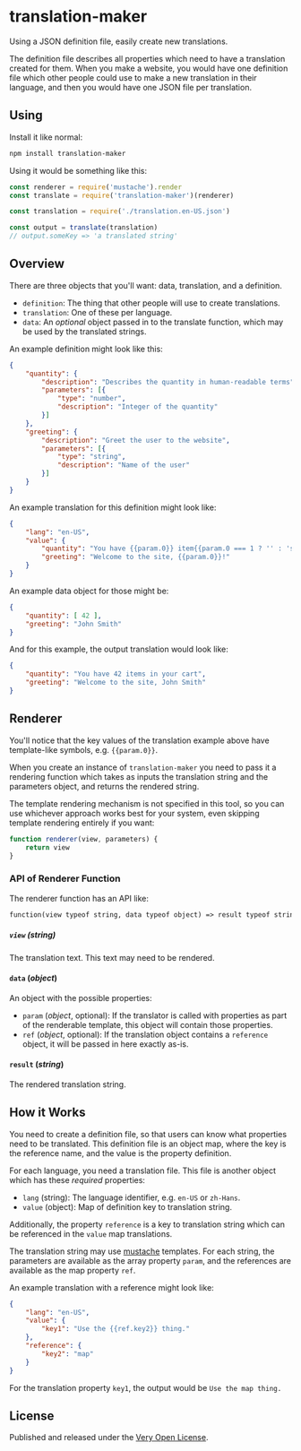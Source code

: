 # translation-maker

Using a JSON definition file, easily create new translations.

The definition file describes all properties which need to
have a translation created for them. When you make a website,
you would have one definition file which other people could
use to make a new translation in their language, and then you
would have one JSON file per translation.

## Using

Install it like normal:

```bash
npm install translation-maker
```

Using it would be something like this:

```js
const renderer = require('mustache').render
const translate = require('translation-maker')(renderer)

const translation = require('./translation.en-US.json')

const output = translate(translation)
// output.someKey => 'a translated string'
```

## Overview

There are three objects that you'll want: data, translation, and
a definition.

* `definition`: The thing that other people will use to create translations.
* `translation`: One of these per language.
* `data`: An *optional* object passed in to the translate function, which
	may be used by the translated strings.

An example definition might look like this:

```json
{
	"quantity": {
		"description": "Describes the quantity in human-readable terms",
		"parameters": [{
			"type": "number",
			"description": "Integer of the quantity"
		}]
	},
	"greeting": {
		"description": "Greet the user to the website",
		"parameters": [{
			"type": "string",
			"description": "Name of the user"
		}]
	}
}
```

An example translation for this definition might look like:

```json
{
	"lang": "en-US",
	"value": {
		"quantity": "You have {{param.0}} item{{param.0 === 1 ? '' : 's'}} in your cart",
		"greeting": "Welcome to the site, {{param.0}}!"
	}
}
```

An example data object for those might be:

```json
{
	"quantity": [ 42 ],
	"greeting": "John Smith"
}
```

And for this example, the output translation would look like:

```json
{
	"quantity": "You have 42 items in your cart",
	"greeting": "Welcome to the site, John Smith"
}
```

## Renderer

You'll notice that the key values of the translation example above
have template-like symbols, e.g. `{{param.0}}`.

When you create an instance of `translation-maker` you need to pass
it a rendering function which takes as inputs the translation string
and the parameters object, and returns the rendered string.

The template rendering mechanism is not specified in this tool, so
you can use whichever approach works best for your system, even
skipping template rendering entirely if you want:

```js
function renderer(view, parameters) {
	return view
}
```

### API of Renderer Function

The renderer function has an API like:

```txt
function(view typeof string, data typeof object) => result typeof string
```

##### `view` (*string*)

The translation text. This text may need to be rendered.

#### `data` (*object*)

An object with the possible properties:

* `param` (*object*, optional): If the translator is called with
	properties as part of the renderable template, this
	object will contain those properties.
* `ref` (*object*, optional): If the translation object contains
	a `reference` object, it will be passed in here exactly as-is.

#### `result` (*string*)

The rendered translation string.

## How it Works

You need to create a definition file, so that users can know
what properties need to be translated. This definition file
is an object map, where the key is the reference name, and
the value is the property definition.

For each language, you need a translation file. This file
is another object which has these *required* properties:

* `lang` (string): The language identifier, e.g. `en-US` or `zh-Hans`.
* `value` (object): Map of definition key to translation string.

Additionally, the property `reference` is a key to translation string
which can be referenced in the `value` map translations.

The translation string may use [mustache](http://mustache.github.io/)
templates. For each string, the parameters are available as the
array property `param`, and the references are available as the
map property `ref`.

An example translation with a reference might look like:

```json
{
	"lang": "en-US",
	"value": {
		"key1": "Use the {{ref.key2}} thing."
	},
	"reference": {
		"key2": "map"
	}
}
```

For the translation property `key1`, the output would be
`Use the map thing.`

## License

Published and released under the [Very Open License](http://veryopenlicense.com/).
